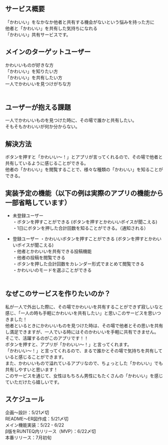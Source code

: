## サービス概要
「かわいい」をなかなか他者と共有する機会がないという悩みを持った方に  
他者と「かわいい」を共有した気持ちになれる  
「かわいい」共有サービスです。  
 
## メインのターゲットユーザー
かわいいものが好きな方  
「かわいい」を知りたい方  
「かわいい」を共有したい方  
一人でかわいいを見つけがちな方  
　
## ユーザーが抱える課題
一人でかわいいものを見つけた時に、その場で誰かと共有したい。  
そもそもかわいいが何か分からない。

## 解決方法
ボタンを押すと「かわいい〜！」とアプリが言ってくれるので、その場で他者と共有しているように感じることができる。  
他者の「かわいい」を閲覧することで、様々な種類の「かわいい」を知ることができる。  

## 実装予定の機能（以下の例は実際のアプリの機能から一部省略しています）
* 未登録ユーザー  
・ボタンを押すことができる (ボタンを押すとかわいいボイスが聞こえる)  
・1日にボタンを押した合計回数を知ることができる。（通知される）  
  
 
* 登録ユーザー
・かわいいボタンを押すことができる (ボタンを押すとかわいいボイスが聞こえる)  
・他者とかわいいを共有できる投稿機能  
・他者の投稿を閲覧できる  
・ボタンを押した合計回数をカレンダー形式でまとめて閲覧できる  
・かわいいのモードを選ぶことができる  
　　　　

## なぜこのサービスを作りたいのか？
私が一人で外出した際に、その場でかわいいを共有することができず寂しいなと感じ、「一人の時も手軽にかわいいを共有したい」と思いこのサービスを思いつきました！  
他者といるときにかわいいものを見つけた時は、その場で他者とその思いを共有し満足できますが、一人でいる時にはそのかわいいを手軽に共有できません。  
そこで、活躍するのがこのアプリです！！  
ボタンを押すと、アプリが「かわいい〜！」と言ってくれます。  
「かわいい〜！」と言ってくれるので、まるで誰かとその場で気持ちを共有していると感じることができます。  
また、かわいいもので溢れているアプリなので、ちょっとした「かわいい」でも共有しやすいと思います！  
このサービスを通じて、女性はもちろん男性にもたくさんの「かわいい」を感じていただけたら嬉しいです。  

## スケジュール
企画〜設計：5/21〆切  
README〜ER図作成：5/21〆切  
メイン機能実装：5/22 - 6/22  
β版をRUNTEQ内リリース（MVP）：6/22〆切  
本番リリース：7月初旬  
